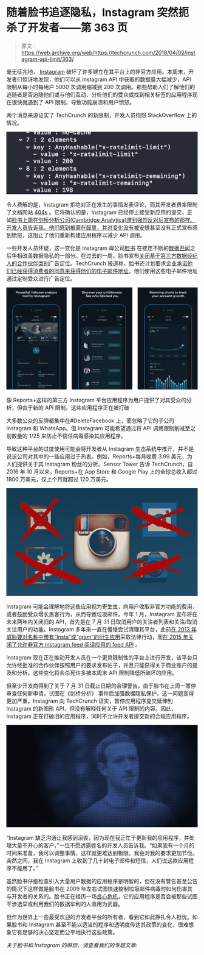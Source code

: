 # 随着脸书追逐隐私，Instagram 突然扼杀了开发者——第 363 页

> 原文：<https://web.archive.org/web/https://techcrunch.com/2018/04/02/instagram-api-limit/363/>

毫无征兆地， [Instagram](https://web.archive.org/web/20191106092138/https://crunchbase.com/organization/instagram) 破坏了许多建立在其平台上的非官方应用。本周末，开发者们惊讶地发现，他们可以从 Instagram API 中获取的数据量大幅减少，API 限制从每小时每用户 5000 次调用缩减到 200 次调用。那些帮助人们了解他们的追随者是否追随他们或与他们互动、分析他们的受众或找到相关标签的应用程序现在很快就遇到了 API 限制，导致功能崩溃和用户愤怒。

两个消息来源证实了 TechCrunch 的新限制，开发人员抱怨 StackOverflow 上的情况。

![](img/89c1388953a366cf557772b34a552363.png)

令人费解的是，Instagram 拒绝对正在发生的事情发表评论，而其开发者费率限制了文档网站 [404s](https://web.archive.org/web/20191106092138/https://www.instagram.com/developer/limits/) 。它将确认的是，Instagram 已经停止接受新应用的提交，正如[脸书上周在剑桥分析公司(Cambridge Analytica)遭到强烈反对后宣布的那样。开发人员告诉我，他们感到被蒙在鼓里，并对变化](https://web.archive.org/web/20191106092138/https://developers.facebook.com/blog/post/2018/03/26/facebook-platform-changes/)[没有被安排](https://web.archive.org/web/20191106092138/https://developers.facebook.com/blog/post/2018/01/30/instagram-graph-api-updates/)甚至没有正式宣布感到愤怒，这阻止了他们重新构建应用程序以减少 API 调用。

一些开发人员怀疑，这一变化是 Instagram 母公司[脸书](https://web.archive.org/web/20191106092138/https://crunchbase.com/organization/facebook) 在接连不断的[数据丑闻](https://web.archive.org/web/20191106092138/https://techcrunch.com/2018/03/21/zuckerberg-cambridge-analytica/)之后争相改善数据隐私的一部分。在过去的一周，脸书宣布[关闭基于第三方数据经纪人的合作伙伴类别](https://web.archive.org/web/20191106092138/https://techcrunch.com/2018/03/28/facebook-will-cut-off-access-to-third-party-data-for-ad-targeting/)广告定位。TechCrunch 报道称，脸书还计划要求企业[承诺他们已经获得消费者的同意来获得他们的电子邮件地址](https://web.archive.org/web/20191106092138/https://techcrunch.com/2018/03/31/custom-audiences-certification/)，他们使用这些电子邮件地址通过定制受众进行广告定位。

![](img/8a32c0f15aeee74e2fcab88308b964c9.png)

像 Reports+这样的第三方 Instagram 平台应用程序为用户提供了对其受众的分析，但由于新的 API 限制，这些应用程序正在被打破

大多数公众的反弹都集中在#DeleteFacebook 上，而忽略了它的子公司 Instagram 和 WhatsApp。但 Instagram 可能希望通过将 API 调用限制削减至之前数量的 1/25 来防止不信任病毒感染其应用程序。

导致这种平台的过度使用可能会将开发者从 Instagram 生态系统中推开，并不是说该公司对其中的一些应用过于热衷。例如，Reports+每月收费 3.99 美元，为人们提供关于其 Instagram 粉丝的分析。Sensor Tower 告诉 TechCrunch，自 2016 年 10 月以来，Reports+在 App Store 和 Google Play 上的全球总收入超过 1800 万美元，仅上个月就超过 120 万美元。

![](img/80ad6b8d6bfb9ffbee1a94173b35105e.png)

Instagram 可能会理解地将这些应用视为寄生虫，向用户收取非官方功能的费用，或者鼓励受众增长黑客行为，从而导致垃圾邮件。今年 1 月，Instagram 宣布将在未来两年内关闭旧的 API，首先是在 7 月 31 日取消用户的关注者列表和关注/取消关注用户的功能。Instagram 多年来一直在慢慢尝试清理其平台，此前[在 2013 年威胁要对名称中带有“Insta”或“gram”的衍生应用](https://web.archive.org/web/20191106092138/https://www.cnet.com/news/instagram-dont-use-insta-gram-or-ig-in-your-app-name/)采取法律行动，而[在 2015 年关闭了允许非官方 Instagram feed 阅读应用的 feed API](https://web.archive.org/web/20191106092138/https://techcrunch.com/2015/11/17/just-instagram/) 。

Instagram 现在正在推动开发人员在一个更具限制性的平台上进行开发，该平台只允许经批准的合作伙伴按照用户的要求发布帖子，并且只能获得关于商业账户的提及和分析。这些变化将会杀死许多被本周末 API 限制降低所破坏的应用。

但至少开发商得到了关于 7 月 31 日截止日期的合理警告。由于脸书在上周一暂停审查任何新申请，试图在《剑桥分析》 事件后加强数据隐私保护，这一问题变得更加严重。Instagram 向 TechCrunch 证实，暂停应用程序提交延伸到 Instagram 的新图形 API，但没有解释任何关于 API 限制的内容。因此，Instagram 正在打破旧的应用程序，同时不允许开发者提交新的合规应用程序。

![](img/80459add26ff93bca6d082fb82306b74.png)

“Instagram 缺乏沟通让我感到沮丧，因为现在我正忙于更新我的应用程序，并处理大量不开心的客户，”一位不愿透露姓名的开发人员告诉我。“如果我有一个月的时间来准备，我可以调整事情，这样就更难达到极限。我会对我的要求更加节俭。突然之间，我在 Instagram 上收到了几十封电子邮件和短信，人们说这款应用程序不能用了。”

虽然脸书仔细检查引入大量用户数据的应用程序是明智的，但在没有警告甚至公告的情况下这样做是脸书在 2009 年左右试图快速控制垃圾邮件病毒时如何伤害其与开发者的关系的。脸书正在经历一场[良心危机](https://web.archive.org/web/20191106092138/https://techcrunch.com/2018/03/30/loose-lips-sink-apps/)，它的应用程序是否会被那些试图干涉选举或利用我们的数据牟利的人滥用为武器。

但作为世界上一些最受欢迎的开发者平台的所有者，看到它如此挣扎令人担忧。如果脸书和 Instagram 甚至不能以适当的程序和透明度传达其政策的变化，很难想象它有足够的决心坚定而公平地执行这些政策。

*关于脸书和 Instagram 的麻烦，请查看我们的专题文章:*